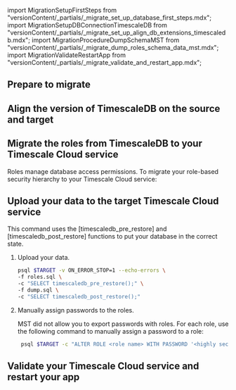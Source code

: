 import MigrationSetupFirstSteps from "versionContent/_partials/_migrate_set_up_database_first_steps.mdx";
import MigrationSetupDBConnectionTimescaleDB from "versionContent/_partials/_migrate_set_up_align_db_extensions_timescaledb.mdx";
import MigrationProcedureDumpSchemaMST from "versionContent/_partials/_migrate_dump_roles_schema_data_mst.mdx";
import MigrationValidateRestartApp from "versionContent/_partials/_migrate_validate_and_restart_app.mdx";

## Prepare to migrate
<Procedure>

<MigrationSetupFirstSteps />

</Procedure>

## Align the version of TimescaleDB on the source and target
<Procedure>

<MigrationSetupDBConnectionTimescaleDB />

</Procedure>

## Migrate the roles from TimescaleDB to your Timescale Cloud service

Roles manage database access permissions. To migrate your role-based security hierarchy to your Timescale Cloud service:
<Procedure>

<MigrationProcedureDumpSchemaMST />

</Procedure>

## Upload your data to the target Timescale Cloud service

This command uses the [timescaledb_pre_restore] and [timescaledb_post_restore] functions to put your database in the
correct state.

<Procedure>

1. Upload your data.
   ```bash
   psql $TARGET -v ON_ERROR_STOP=1 --echo-errors \
   -f roles.sql \
   -c "SELECT timescaledb_pre_restore();" \
   -f dump.sql \
   -c "SELECT timescaledb_post_restore();"
   ```
1. Manually assign passwords to the roles.

   MST did not allow you to export passwords with roles. For each role, use the following command to manually
   assign a password to a role:

   ```bash
    psql $TARGET -c "ALTER ROLE <role name> WITH PASSWORD '<highly secure password>';"
    ```

</Procedure>

## Validate your Timescale Cloud service and restart your app
<Procedure>

<MigrationValidateRestartApp />

</Procedure>

